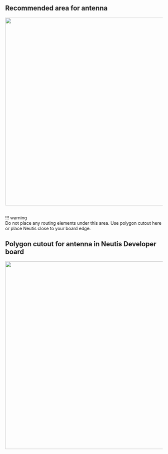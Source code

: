 ## Recommended  area for antenna

<div style="text-align: ceter;"><img src="../../img/hardware-integration/antenna-area.png" style="width: 600px;"></div><br>

!!! warning  
    Do not place any routing elements under this area.
    Use polygon cutout here or place Neutis close to your board edge.

## Polygon cutout for antenna in Neutis Developer board

<div style="text-align: ceter;"><img src="../../img/hardware-integration/polygon-cutout.png" style="width: 600px;"></div><br>
